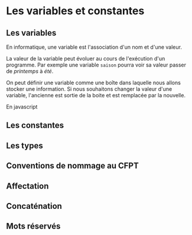 # Les variables et constantes

## Les variables

En informatique, une variable est l'association d'un nom et d'une valeur. 

La valeur de la variable peut évoluer au cours de l'exécution d'un programme. Par exemple une variable ``` saison ``` pourra voir sa valeur passer de _printemps_ à _été_.

On peut définir une variable comme une boîte dans laquelle nous allons stocker une information. Si nous souhaitons changer la valeur d'une variable, l'ancienne est sortie de la boite et est remplacée par la nouvelle.



En javascript 

## Les constantes

## Les types

## Conventions de nommage au CFPT

## Affectation

## Concaténation

## Mots réservés